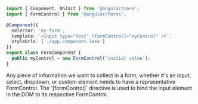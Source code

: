 ```typescript
import { Component, OnInit } from '@angular/core';
import { FormControl } from '@angular/forms';

@Component({
  selector: 'my-form',
  template: `<input type="text" [formControl]="myControl" />`,
  styleUrls: ['./app.component.less']
})
export class FormComponent {
  public myControl = new FormControl('initial value');
}
```

<p class="small">Any piece of information we want to collect in a form, whether it's an input, select, dropdown, or custom element needs to have a representative FormControl. The `[formControl]` directive is used to bind the input element in the DOM to its respective FormControl.</p>
